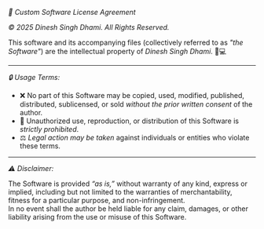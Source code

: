*📄 Custom Software License Agreement*

*© 2025 Dinesh Singh Dhami. All Rights Reserved.*

This software and its accompanying files (collectively referred to as *"the Software"*) are the intellectual property of *Dinesh Singh Dhami*. 🧠💻

---

*🔒 Usage Terms:*

- ❌ No part of this Software may be copied, used, modified, published, distributed, sublicensed, or sold *without the prior written consent* of the author.  
- 🚫 Unauthorized use, reproduction, or distribution of this Software is *strictly prohibited*.  
- ⚖️ *Legal action may be taken* against individuals or entities who violate these terms.

---

*⚠️ Disclaimer:*

The Software is provided *“as is,”* without warranty of any kind, express or implied, including but not limited to the warranties of merchantability, fitness for a particular purpose, and non-infringement.  
In no event shall the author be held liable for any claim, damages, or other liability arising from the use or misuse of this Software.